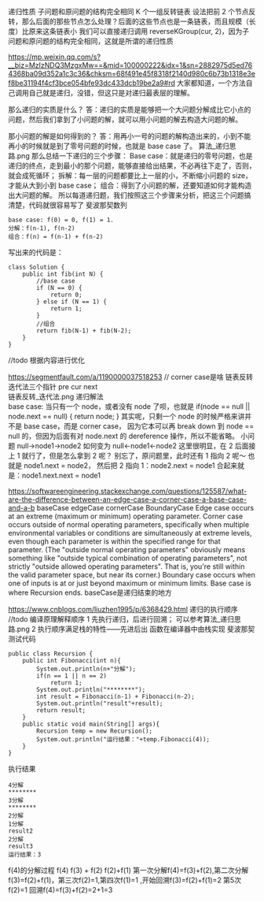 递归性质  子问题和原问题的结构完全相同
K 个一组反转链表
设法把前 2 个节点反转，那么后面的那些节点怎么处理？后面的这些节点也是一条链表，而且规模（长度）比原来这条链表小
我们可以直接递归调用 reverseKGroup(cur, 2)，因为子问题和原问题的结构完全相同，这就是所谓的递归性质


https://mp.weixin.qq.com/s?__biz=MzIzNDQ3MzgxMw==&mid=100000222&idx=1&sn=2882975d5ed764368ba09d352a1c3c36&chksm=68f491e45f8318f2140d980c6b73b1318e3ef8be31194f4cf3bce054bfe93dc433dcb19be2a9#rd
大家都知道，一个方法自己调用自己就是递归，没错，但这只是对递归最表层的理解。

那么递归的实质是什么？
答：递归的实质是能够把一个大问题分解成比它小点的问题，然后我们拿到了小问题的解，就可以用小问题的解去构造大问题的解。

那小问题的解是如何得到的？
答：用再小一号的问题的解构造出来的，小到不能再小的时候就是到了零号问题的时候，也就是 base case 了。
算法_递归思路.png
那么总结一下递归的三个步骤：
Base case：就是递归的零号问题，也是递归的终点，走到最小的那个问题，能够直接给出结果，不必再往下走了，否则，就会成死循环；
拆解：每一层的问题都要比上一层的小，不断缩小问题的 size，才能从大到小到 base case；
组合：得到了小问题的解，还要知道如何才能构造出大问题的解。
所以每道递归题，我们按照这三个步骤来分析，把这三个问题搞清楚，代码就很容易写了
斐波那契数列
```
base case: f(0) = 0, f(1) = 1.
分解：f(n-1), f(n-2)
组合：f(n) = f(n-1) + f(n-2)
```
写出来的代码是：
```
class Solution {
    public int fib(int N) {
        //base case
        if (N == 0) {
            return 0;
        } else if (N == 1) {
            return 1;
        }
        //组合
        return fib(N-1) + fib(N-2);
    }
}
```
//todo  根据内容进行优化


https://segmentfault.com/a/1190000037518253   // corner case是啥
链表反转
迭代法三个指针   pre  cur  next  
链表反转_迭代法.png
递归解法    
base case:
当只有一个 node，或者没有 node 了呗，也就是
if(node == null || node.next == null) {
return node;
}
其实呢，只剩一个 node 的时候严格来讲并不是 base case，而是 corner case，
因为它本可以再 break down 到 node == null 的，但因为后面有对 node.next 的 dereference 操作，所以不能省略。
小问题   null->node1->node2  如何变为  null<-node1<-node2
这里很明显，在 2 后面接上 1 就行了，但是怎么拿到 2 呢？
别忘了，原问题里，此时还有 1 指向 2 呢～
也就是 node1.next = node2，
然后把 2 指向 1：node2.next = node1
合起来就是：node1.next.next = node1

https://softwareengineering.stackexchange.com/questions/125587/what-are-the-difference-between-an-edge-case-a-corner-case-a-base-case-and-a-b
baseCase edgeCase  cornerCase BoundaryCase
Edge case occurs at an extreme (maximum or minimum) operating parameter.
Corner case occurs outside of normal operating parameters, specifically when multiple environmental variables
   or conditions are simultaneously at extreme levels, even though each parameter is within the 
   specified range for that parameter. (The "outside normal operating parameters" obviously means
  something like "outside typical combination of operating parameters", not strictly "outside allowed 
   operating parameters". That is, you're still within the valid parameter space, but near its corner.)
Boundary case occurs when one of inputs is at or just beyond maximum or minimum limits.
Base case is where Recursion ends.   baseCase是递归结束的地方


https://www.cnblogs.com/liuzhen1995/p/6368429.html
递归的执行顺序    //todo 编译原理解释顺序
1 先执行递归，后进行回溯；    可以参考算法_递归思路.png
2 执行顺序满足栈的特性——先进后出     函数在编译器中由栈实现
斐波那契测试代码
```
public class Recursion {
    public int Fibonacci(int n){
        System.out.println(n+"分解");
        if(n == 1 || n == 2)
            return 1;
        System.out.println("********");
        int result = Fibonacci(n-1) + Fibonacci(n-2);
        System.out.println("result"+result);
        return result;
    } 
    public static void main(String[] args){
        Recursion temp = new Recursion();
        System.out.println("运行结果："+temp.Fibonacci(4));
    }
}
```
执行结果
```
4分解
********
3分解
********
2分解
1分解
result2
2分解
result3
运行结果：3
```
f(4)的分解过程
f(4)
f(3)   +    f(2)
f(2)+f(1)
第一次分解f(4)=f(3)+f(2),第二次分解f(3)=f(2)+f(1)，第三次f(2)=1,第四次f(1)=1 ,开始回溯f(3)=f(2)+f(1)=2 
第5次f(2)=1 回溯f(4)=f(3)+f(2)=2+1=3


